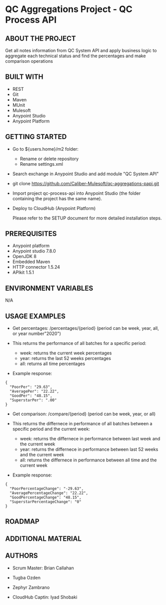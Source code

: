 # QC Aggregations Project - QC Process API

## ABOUT THE PROJECT
  
Get all notes information from QC System API and apply business logic to aggregate each technical status and find the percentages and make comparison operations

## BUILT WITH

* REST
* Git
* Maven
* MUnit
* Mulesoft
* Anypoint Studio
* Anypoint Platform
  
## GETTING STARTED

* Go to ${users.home}/m2 folder:

    * Rename or delete repository 
    * Rename settings.xml

* Search exchange in Anypoint Studio and add module "QC System API"

* git clone https://github.com/Caliber-Mulesoft/qc-aggregations-papi.git

* Import project qc-process-api into Anypoint Studio (the folder containing the project has the same name).

* Deploy to CloudHub (Anypoint Platform)
  <!--Leave the following non-comment instruction at the bottom-->
  Please refer to the SETUP document for more detailed installation steps.

## PREREQUISITES

 * Anypoint platform
 * Anypoint studio 7.8.0
 * OpenJDK 8
 * Embedded Maven
 * HTTP connector 1.5.24
 * APIkit 1.5.1


## ENVIRONMENT VARIABLES
  N/A

## USAGE EXAMPLES

* Get percentages:  /percentages/{period}   (period can be week, year, all, or year number"2020")

* This returns the performance of all batches for a specific period:

   * week: returns the current week percentages
   * year: returns the last 52 weeks percentages
   * all: returns all time percentages
   
* Example response:
```
{
  "PoorPer": "29.63",
  "AveragePer": "22.22",
  "GoodPer": "48.15",
  "SuperstarPer": ".00"
}
```
* Get comparison: /compare/{period} (period can be week, year, or all)
 
* This returns the differnece in performance of all batches between a specific period and the current week:

   * week: returns the differnece in performance between last week and the current week
   * year: returns the differnece in performance between last 52 weeks and the current week
   * all: returns the differnece in performance between all time and the current week

* Example response:

```
{
  "PoorPercentageChange": "-29.63",
  "AveragePercentageChange": "22.22",
  "GoodPercentageChange": "48.15",
  "SuperstarPercentageChange": "0"
}
```
## ROADMAP

## ADDITIONAL MATERIAL

## AUTHORS

* Scrum Master: Brian Callahan

* Tugba Ozden

* Zephyr Zambrano

* CloudHub Captin: Iyad Shobaki
